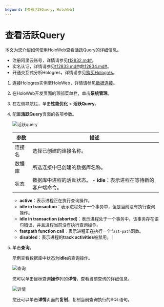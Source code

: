 ```yaml
---
keyword: [查看活跃Query, HoloWeb]
---
```


# 查看活跃Query

本文为您介绍如何使用HoloWeb查看活跃Query的详细信息。

-   注册阿里云账号，详情请参见[t12832.md\#]()。
-   实名认证，详情请参见[t12833.md\#]()或[t12834.md\#]()。
-   开通交互式分析Hologres，详情请参见[购买Hologres](/cn.zh-CN/准备工作/购买Hologres.md)。

1.  连接Hologres实例至HoloWeb，详情请参见[数据连接](/cn.zh-CN/连接开发工具/HoloWeb/连接管理/数据连接.md)。

2.  在HoloWeb开发页面的顶部菜单栏，单击**系统管理**。

3.  在左侧导航栏，单击**性能优化** \> **活跃Query**。

4.  配置**活跃Query**页面的各项参数。

    ![活跃query](https://static-aliyun-doc.oss-accelerate.aliyuncs.com/assets/img/zh-CN/2399048951/p141399.png)

    |参数|描述|
    |--|--|
    |连接名|选择已创建的连接名称。|
    |数据库|所选连接中已创建的数据库名称。|
    |状态|数据库中进程的活动状态。    -   **idle**：表示进程在等待新的客户端命令。
    -   **active**：表示进程正在执行查询操作。
    -   **idle in transaction**：表示进程处于一个事务中，但是当前没有执行查询操作。
    -   **idle in transaction \(aborted\)**：表示进程处于一个事务中，该事务存在语句错误，并且进程当前没有执行查询操作。
    -   **fastpath function call**：表示进程正在执行一个`fast-path`函数。
    -   **disabled**：表示进程的**track activities**被禁用。 |

5.  单击**查询**。

    示例查看数据库中状态为**idle**的查询操作。

    ![查询](https://static-aliyun-doc.oss-accelerate.aliyuncs.com/assets/img/zh-CN/2399048951/p141659.png)

    您可以单击目标查询**操作**列的**详情**，查看当前查询的详细信息。

    ![详情](https://static-aliyun-doc.oss-accelerate.aliyuncs.com/assets/img/zh-CN/2399048951/p141697.png)

    您还可以单击**详情**页面的**复制**，复制当前查询执行的SQL语句。


